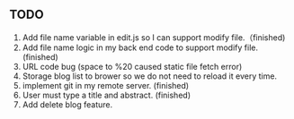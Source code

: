 ## TODO
1. Add file name variable in edit.js so I can support modify file.（finished)
2. Add file name logic in my back end code to support modify file. (finished)
3. URL code bug (space to %20 caused static file fetch error)
4. Storage blog list to brower so we do not need to reload it every time.
5. implement git in my remote server. (finished)
6. User must type a title and abstract. (finished)
7. Add delete blog feature.